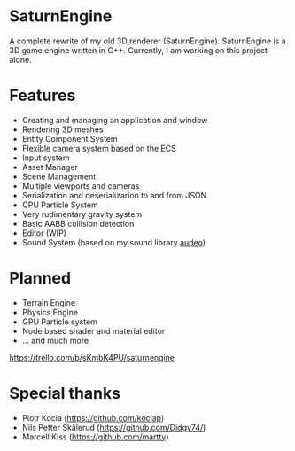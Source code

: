# SaturnEngine

A complete rewrite of my old 3D renderer (SaturnEngine). SaturnEngine is a 3D game engine written in C++. 
Currently, I am working on this project alone.

# Features

- Creating and managing an application and window
- Rendering 3D meshes
- Entity Component System
- Flexible camera system based on the ECS
- Input system
- Asset Manager
- Scene Management
- Multiple viewports and cameras
- Serialization and deserializarion to and from JSON
- CPU Particle System
- Very rudimentary gravity system
- Basic AABB collision detection
- Editor (WIP)
- Sound System (based on my sound library [audeo](https://github.com/NotAPenguin0/audeo))

# Planned 

- Terrain Engine
- Physics Engine
- GPU Particle system
- Node based shader and material editor
- ... and much more

https://trello.com/b/sKmbK4PU/saturnengine

# Special thanks

- Piotr Kocia (https://github.com/kociap)
- Nils Petter Skålerud (https://github.com/Didgy74/)
- Marcell Kiss (https://github.com/martty)
